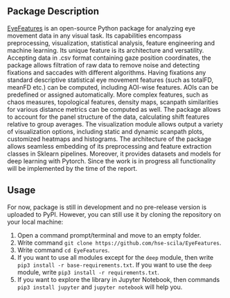 ## Package Description

[EyeFeatures](https://github.com/hse-scila/EyeFeatures) is an open-source Python package for analyzing eye movement data in any visual task. Its capabilities encompass preprocessing, visualization, statistical analysis, feature engineering and machine learning. Its unique feature is its architecture and versatility. Accepting data in .csv format containing gaze position coordinates, the package allows filtration of raw data to remove noise and detecting fixations and saccades with different algorithms. Having fixations any standard descriptive statistical eye movement features (such as totalFD, meanFD etc.) can be computed, including AOI-wise features. AOIs can be predefined or assigned automatically. More complex features, such as chaos measures, topological features, density maps, scanpath similarities for various distance metrics can be computed as well. The package allows to account for the panel structure of the data, calculating shift features relative to group averages. The visualization module allows output a variety of visualization options, including static and dynamic scanpath plots, customized heatmaps and histograms. The architecture of the package allows seamless embedding of its preprocessing and feature extraction classes in Sklearn pipelines. Moreover, it provides datasets and models for deep learning with Pytorch. Since the work is in progress all functionality will be implemented by the time of the report.

## Usage

For now, package is still in development and no pre-release version is uploaded to PyPI. However, you can still use it
by cloning the repository on your local machine:

1. Open a command prompt/terminal and move to an empty folder.
2. Write command `git clone https://github.com/hse-scila/EyeFeatures`.
3. Write command `cd EyeFeatures`.
4. If you want to use all modules except for the `deep` module, then write `pip3 install -r base-requirements.txt`.
If you want to use the `deep` module, write `pip3 install -r requirements.txt`.
5. If you want to explore the library in Jupyter Notebook, then commands `pip3 install jupyter` and `jupyter notebook`
will help you.
